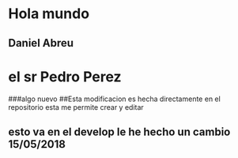 # Hola mundo
## Daniel Abreu 
# el sr Pedro Perez

###algo nuevo 
##Esta modificacion es hecha directamente en el repositorio esta me permite crear y editar
## esto va en el develop le he hecho un cambio 15/05/2018


